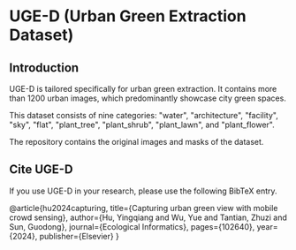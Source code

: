 # UGE-D (Urban Green Extraction Dataset)

## Introduction

UGE-D is tailored specifically for urban green extraction. It contains more than 1200 urban images, which predominantly showcase city green spaces.

This dataset consists of nine categories: "water", "architecture", "facility", "sky", "flat", "plant_tree", "plant_shrub", "plant_lawn", and "plant_flower".

The repository contains the original images and masks of the dataset.

## Cite UGE-D

If you use UGE-D in your research, please use the following BibTeX entry.

@article{hu2024capturing,
  title={Capturing urban green view with mobile crowd sensing},
  author={Hu, Yingqiang and Wu, Yue and Tantian, Zhuzi and Sun, Guodong},
  journal={Ecological Informatics},
  pages={102640},
  year={2024},
  publisher={Elsevier}
}
